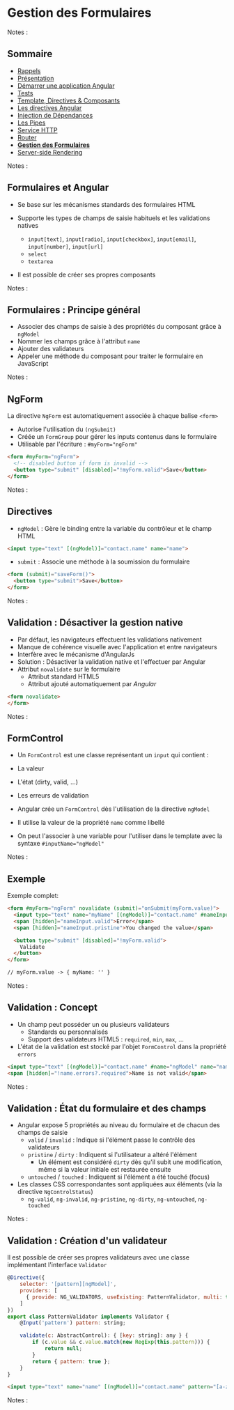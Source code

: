 # Gestion des Formulaires

<!-- .slide: class="page-title" -->

Notes :



## Sommaire

<!-- .slide: class="toc" -->

- [Rappels](#/1)
- [Présentation](#/2)
- [Démarrer une application Angular](#/3)
- [Tests](#/4)
- [Template, Directives & Composants](#/5)
- [Les directives Angular](#/6)
- [Injection de Dépendances](#/7)
- [Les Pipes](#/8)
- [Service HTTP](#/9)
- [Router](#/10)
- **[Gestion des Formulaires](#/11)**
- [Server-side Rendering](#/12)

Notes :



## Formulaires et Angular

- Se base sur les mécanismes standards des formulaires HTML
- Supporte les types de champs de saisie habituels et les validations natives
  - `input[text]`, `input[radio]`, `input[checkbox]`, `input[email]`, `input[number]`, `input[url]`
  - `select`
  - `textarea`

- Il est possible de créer ses propres composants

Notes :



## Formulaires : Principe général

- Associer des champs de saisie à des propriétés du composant grâce à `ngModel`
- Nommer les champs grâce à l'attribut `name`
- Ajouter des validateurs
- Appeler une méthode du composant pour traiter le formulaire en JavaScript

Notes :



## NgForm

La directive `NgForm` est automatiquement associée à chaque balise `<form>`

- Autorise l'utilisation du `(ngSubmit)`
- Créée un `FormGroup` pour gérer les inputs contenus dans le formulaire
- Utilisable par l'écriture : `#myForm="ngForm"`

```html
<form #myForm="ngForm">
  <!-- disabled button if form is invalid -->
  <button type="submit" [disabled]="!myForm.valid">Save</button>
</form>
```

Notes :



## Directives

- `ngModel` : Gère le binding entre la variable du contrôleur et le champ HTML

```html
<input type="text" [(ngModel)]="contact.name" name="name">
```

- `submit` : Associe une méthode à la soumission du formulaire

```html
<form (submit)="saveForm()">
  <button type="submit">Save</button>
</form>
```

Notes :



## Validation : Désactiver la gestion native

- Par défaut, les navigateurs effectuent les validations nativement
 - Manque de cohérence visuelle avec l'application et entre navigateurs
 - Interfère avec le mécanisme d'AngularJs
- Solution : Désactiver la validation native et l'effectuer par Angular
- Attribut `novalidate` sur le formulaire
  - Attribut standard HTML5
  - Attribut ajouté automatiquement par *Angular*
  
```html
<form novalidate>
</form>
```

Notes :



## FormControl
- Un `FormControl` est une classe représentant un `input` qui contient :
 - La valeur
 - L'état (dirty, valid, ...)
 - Les erreurs de validation

- Angular crée un `FormControl` dès l'utilisation de la directive `ngModel`
- Il utilise la valeur de la propriété `name` comme libellé
- On peut l'associer à une variable pour l'utiliser dans le template avec la syntaxe `#inputName="ngModel"`

Notes :



## Exemple
Exemple complet:
```html
<form #myForm="ngForm" novalidate (submit)="onSubmit(myForm.value)">
  <input type="text" name="myName" [(ngModel)]="contact.name" #nameInput="ngModel" required>
  <span [hidden]="nameInput.valid">Error</span>
  <span [hidden]="nameInput.pristine">You changed the value</span>

  <button type="submit" [disabled]="!myForm.valid">
    Validate
  </button>
</form>

// myForm.value -> { myName: '' }
```

Notes :



## Validation : Concept

- Un champ peut posséder un ou plusieurs validateurs
  - Standards ou personnalisés
  - Support des validateurs HTML5 : `required`, `min`, `max`, ...
- L'état de la validation est stocké par l'objet `FormControl` dans la propriété `errors`
```html
<input type="text" [(ngModel)]="contact.name" #name="ngModel" name="name" required>
<span [hidden]="!name.errors?.required">Name is not valid</span>
```

Notes :



## Validation : État du formulaire et des champs

- Angular expose 5 propriétés au niveau du formulaire et de chacun des champs de saisie
  - `valid` / `invalid` : Indique si l'élément passe le contrôle des validateurs
  - `pristine` / `dirty` : Indiquent si l'utilisateur a altéré l'élément
    - Un élément est considéré `dirty` dès qu'il subit une modification, même si la valeur initiale est restaurée ensuite
  - `untouched` / `touched` : Indiquent si l'élément a été touché (focus)
- Les classes CSS correspondantes sont appliquées aux éléments (via la directive `NgControlStatus`)
  - `ng-valid`, `ng-invalid`, `ng-pristine`, `ng-dirty`, `ng-untouched`, `ng-touched`

Notes :



## Validation : Création d'un validateur

Il est possible de créer ses propres validateurs avec une classe implémentant l'interface `Validator`

```javascript
@Directive({
    selector: '[pattern][ngModel]',
    providers: [
      { provide: NG_VALIDATORS, useExisting: PatternValidator, multi: true }
    ]
})
export class PatternValidator implements Validator {
    @Input('pattern') pattern: string;

    validate(c: AbstractControl): { [key: string]: any } {
        if (c.value && c.value.match(new RegExp(this.pattern))) {
            return null;
        }
        return { pattern: true };
    }
}
```

```html
<input type="text" name="name" [(ngModel)]="contact.name" pattern="[a-z]{10}">
```

Notes :



<!-- .slide: class="page-questions" -->



<!-- .slide: class="page-tp9" -->
